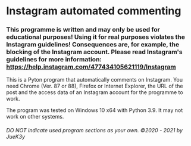 # Instagram automated commenting

### This programme is written and may only be used for educational purposes! Using it for real purposes violates the Instagram guidelines! Consequences are, for example, the blocking of the Instagram account. Please read Instagram's guidelines for more information: https://help.instagram.com/477434105621119/Instagram

This is a Pyton program that automatically comments on Instagram. 
You need Chrome (Ver. 87 or 88), Firefox or Internet Explorer, the URL of the post and the access data of an Instagram account for the programme to work.

The program was tested on Windows 10 x64 with Python 3.9. It may not work on other systems.

###### _DO NOT indicate used program sections as your own. ©2020 - 2021 by JueK3y_
